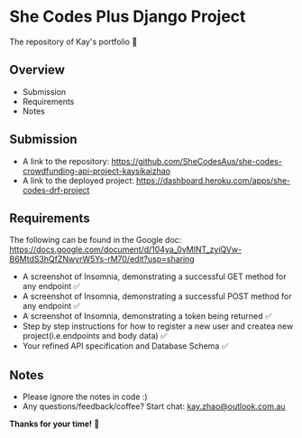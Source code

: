 # She Codes Plus Django Project
The repository of Kay's portfolio 👋

## Overview
- Submission
- Requirements
- Notes

## Submission
- A link to the repository: https://github.com/SheCodesAus/she-codes-crowdfunding-api-project-kaysikaizhao
- A link to the deployed project: https://dashboard.heroku.com/apps/she-codes-drf-project

## Requirements
The following can be found in the Google doc: https://docs.google.com/document/d/104ya_0vMlNT_zyiQVw-B6MtdS3hQfZNwyrW5Ys-rM70/edit?usp=sharing
- A screenshot of Insomnia, demonstrating a successful GET method for any endpoint ✅
- A screenshot of Insomnia, demonstrating a successful POST method for any endpoint ✅
- A screenshot of Insomnia, demonstrating a token being returned ✅
- Step by step instructions for how to register a new user and createa new project(i.e.endpoints and body data) ✅
- Your refined API specification and Database Schema ✅

## Notes
- Please ignore the notes in code :)
- Any questions/feedback/coffee? Start chat: kay.zhao@outlook.com.au 

**Thanks for your time!** 💜
